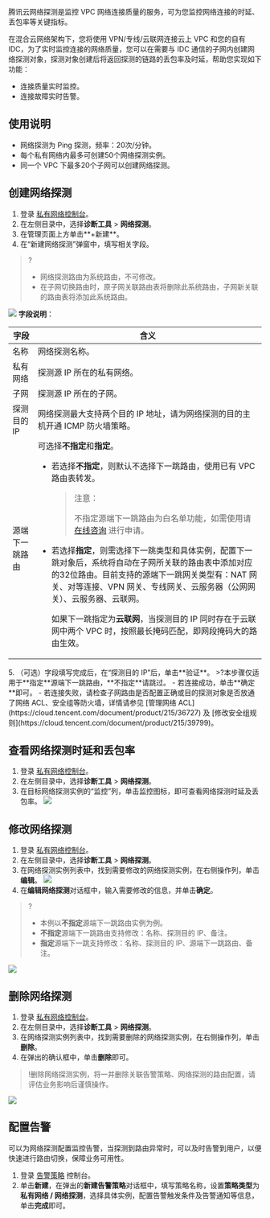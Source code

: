 腾讯云网络探测是监控 VPC 网络连接质量的服务，可为您监控网络连接的时延、丢包率等关键指标。

在混合云网络架构下，您将使用 VPN/专线/云联网连接云上 VPC 和您的自有 IDC，为了实时监控连接的网络质量，您可以在需要与 IDC 通信的子网内创建网络探测对象，探测对象创建后将返回探测的链路的丢包率及时延，帮助您实现如下功能：
- 连接质量实时监控。
- 连接故障实时告警。

## 使用说明
- 网络探测为 Ping 探测，频率：20次/分钟。
- 每个私有网络内最多可创建50个网络探测实例。
- 同一个 VPC 下最多20个子网可以创建网络探测。

## 创建网络探测
1. 登录 [私有网络控制台](https://console.cloud.tencent.com/vpc)。
2. 在左侧目录中，选择**诊断工具** > **网络探测**。
3. 在管理页面上方单击**+新建**。
4. 在“新建网络探测”弹窗中，填写相关字段。
>?
>- 网络探测路由为系统路由，不可修改。
>- 在子网切换路由时，原子网关联路由表将删除此系统路由，子网新关联的路由表将添加此系统路由。
>
![](https://qcloudimg.tencent-cloud.cn/raw/b6c2da9fd880b0552086b8b84a6cad3e.png)
**字段说明**：
<table>
<thead>
<tr>
<th>字段</th>
<th>含义</th>
</tr>
</thead>
<tbody><tr>
<td>名称</td>
<td>网络探测名称。</td>
</tr>
<tr>
<td>私有网络</td>
<td>探测源 IP 所在的私有网络。</td>
</tr>
<tr>
<td>子网</td>
<td>探测源 IP 所在的子网。</td>
</tr>
<tr>
<td>探测目的 IP</td>
<td>网络探测最大支持两个目的 IP 地址，请为网络探测的目的主机开通 ICMP 防火墙策略。</td>
</tr>
<tr>
<td>源端下一跳路由</td>
<td>可选择<b>不指定</b>和<b>指定</b>。<ul><li>若选择<b>不指定</b>，则默认不选择下一跳路由，使用已有 VPC 路由表转发。<blockquote class="d-mod-explain">
<div class="d-mod-title d-explain-title">
<i class="d-icon-explain"></i>注意：
</div>
<p>不指定源端下一跳路由为白名单功能，如需使用请 <a href="https://cloud.tencent.com/online-service?from=sales&source=PRESALE">在线咨询</a> 进行申请。</p></li><li>若选择<b>指定</b>，则需选择下一跳类型和具体实例，配置下一跳对象后，系统将自动在子网所关联的路由表中添加对应的32位路由。目前支持的源端下一跳网关类型有：NAT 网关、对等连接、VPN 网关、专线网关、云服务器（公网网关）、云服务器、云联网。<p>
<dx-alert infotype="explain" title="">
如果下一跳指定为<b>云联网</b>，当探测目的 IP 同时存在于云联网中两个 VPC 时，按照最长掩码匹配，即网段掩码大的路由生效。
</dx-alert>
</li></ul></td>
</tr>
</tbody></table>
5. （可选）字段填写完成后，在“探测目的 IP”后，单击**验证**。
>?本步骤仅适用于**指定**源端下一跳路由，**不指定**请跳过。
 - 若连接成功，单击**确定**即可。
 - 若连接失败，请检查子网路由是否配置正确或目的探测对象是否放通了网络 ACL、安全组等防火墙，详情请参见 [管理网络 ACL](https://cloud.tencent.com/document/product/215/36727) 及 [修改安全组规则](https://cloud.tencent.com/document/product/215/39799)。

## 查看网络探测时延和丢包率
1. 登录 [私有网络控制台](https://console.cloud.tencent.com/vpc)。
2. 在左侧目录中，选择**诊断工具** > **网络探测**。
3. 在目标网络探测实例的“监控”列，单击监控图标，即可查看网络探测时延及丢包率。
	![](https://qcloudimg.tencent-cloud.cn/raw/9bb8decc3c19d0379647f33797f0e7c5.png)

## 修改网络探测
1. 登录 [私有网络控制台](https://console.cloud.tencent.com/vpc)。
2. 在左侧目录中，选择**诊断工具** > **网络探测**。
3. 在网络探测实例列表中，找到需要修改的网络探测实例，在右侧操作列，单击**编辑**。
![](https://qcloudimg.tencent-cloud.cn/raw/3c533e753c02e8de29d53f5139779f61.png)
4. 在**编辑网络探测**对话框中，输入需要修改的信息，并单击**确定**。
>?
>- 本例以**不指定**源端下一跳路由实例为例。
>- **不指定**源端下一跳路由支持修改：名称、探测目的 IP、备注。
>- **指定**源端下一跳支持修改：名称、探测目的 IP、源端下一跳路由、备注。
> 
 ![](https://main.qcloudimg.com/raw/b88a4bdcd709dc477933d2de20723053.png)

## 删除网络探测
1. 登录 [私有网络控制台](https://console.cloud.tencent.com/vpc)。
2. 在左侧目录中，选择**诊断工具** > **网络探测**。
3. 在网络探测实例列表中，找到需要删除的网络探测实例，在右侧操作列，单击**删除**。
4. 在弹出的确认框中，单击**删除**即可。
>!删除网络探测实例，将一并删除关联告警策略、网络探测的路由配置，请评估业务影响后谨慎操作。
>
![](https://qcloudimg.tencent-cloud.cn/raw/7fe414a1a9e39a4ef52289c6303dd7b1.png)

## 配置告警
可以为网络探测配置监控告警，当探测到路由异常时，可以及时告警到用户，以便快速进行路由切换，保障业务可用性。
1. 登录 [告警策略](https://console.cloud.tencent.com/monitor/alarm2/policy) 控制台。
2. 单击**新建**，在弹出的**新建告警策略**对话框中，填写策略名称，设置**策略类型**为**私有网络 / 网络探测**，选择具体实例，配置告警触发条件及告警通知等信息，单击**完成**即可。
